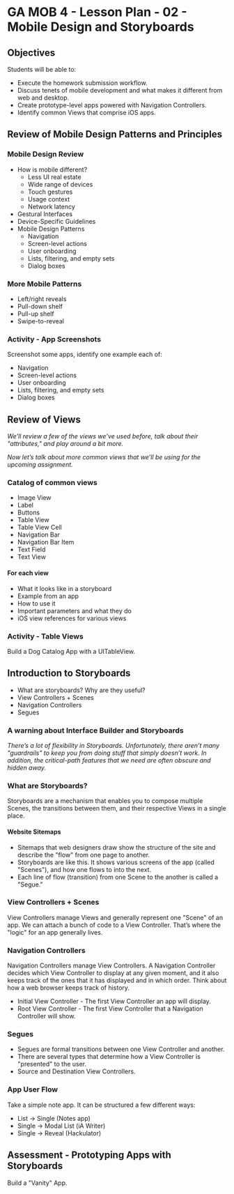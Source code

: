 # GA MOB 4 - Lesson Plan - 02 - Mobile Design and Storyboards


## Objectives

Students will be able to:

* Execute the homework submission workflow.
* Discuss tenets of mobile development and what makes it different from web and desktop.
* Create prototype-level apps powered with Navigation Controllers.
* Identify common Views that comprise iOS apps.

## Review of Mobile Design Patterns and Principles

### Mobile Design Review

* How is mobile different?
    * Less UI real estate
    * Wide range of devices
    * Touch gestures
    * Usage context
    * Network latency
* Gestural Interfaces
* Device-Specific Guidelines
* Mobile Design Patterns
    * Navigation
    * Screen-level actions
    * User onboarding
    * Lists, filtering, and empty sets
    * Dialog boxes

### More Mobile Patterns

* Left/right reveals
* Pull-down shelf
* Pull-up shelf
* Swipe-to-reveal

### Activity - App Screenshots

Screenshot some apps, identify one example each of:

* Navigation
* Screen-level actions
* User onboarding
* Lists, filtering, and empty sets
* Dialog boxes


## Review of Views

*We’ll review a few of the views we’ve used before, talk about their "attributes," and play around a bit more.*

*Now let’s talk about more common views that we’ll be using for the upcoming assignment.*


### Catalog of common views

* Image View
* Label
* Buttons
* Table View
* Table View Cell
* Navigation Bar
* Navigation Bar Item
* Text Field
* Text View

#### For each view

* What it looks like in a storyboard
* Example from an app
* How to use it
* Important parameters and what they do
* iOS view references for various views

### Activity - Table Views

Build a Dog Catalog App with a UITableView.


## Introduction to Storyboards

* What are storyboards? Why are they useful?
* View Controllers + Scenes
* Navigation Controllers
* Segues

### A warning about Interface Builder and Storyboards


*There’s a lot of flexibility in Storyboards. Unfortunately, there aren’t many "guardrails" to keep you from doing stuff that simply doesn’t work. In addition, the critical-path features that we need are often obscure and hidden away.*


### What are Storyboards?


Storyboards are a mechanism that enables you to compose multiple Scenes, the transitions between them, and their respective Views in a single place.


#### Website Sitemaps

* Sitemaps that web designers draw show the structure of the site and describe the "flow" from one page to another.
* Storyboards are like this. It shows various screens of the app (called "Scenes"), and how one flows to into the next.
* Each line of flow (transition) from one Scene to the another is called a "Segue."

### View Controllers + Scenes


View Controllers manage Views and generally represent one "Scene" of an app. We can attach a bunch of code to a View Controller. That’s where the "logic" for an app generally lives.


### Navigation Controllers


Navigation Controllers manage View Controllers. A Navigation Controller decides which View Controller to display at any given moment, and it also keeps track of the ones that it has displayed and in which order. Think about how a web browser keeps track of history.

* Initial View Controller - The first View Controller an app will display.
* Root View Controller - The first View Controller that a Navigation Controller will show.

### Segues

* Segues are formal transitions between one View Controller and another.
* There are several types that determine how a View Controller is "presented" to the user.
* Source and Destination View Controllers.

### App User Flow


Take a simple note app. It can be structured a few different ways:

* List → Single (Notes app)
* Single → Modal List (iA Writer)
* Single → Reveal (Hackulator)

## Assessment - Prototyping Apps with Storyboards

Build a "Vanity" App.
